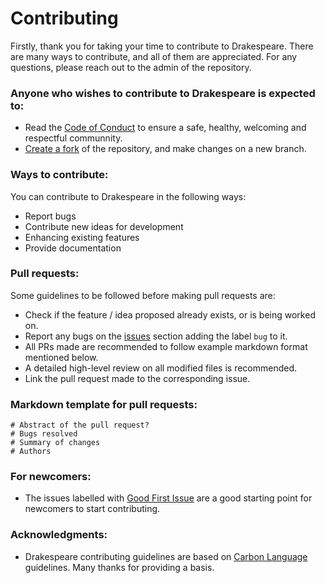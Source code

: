 # Contributing
Firstly, thank you for taking your time to contribute to Drakespeare. There are many ways to contribute, and all of them are appreciated. For any questions, please reach out to the admin of the repository.

### Anyone who wishes to contribute to Drakespeare is expected to:
- Read the <a href="https://github.com/vinsdragonis/Drakespeare/blob/main/CODE_OF_CONDUCT.md">Code of Conduct</a> to ensure a safe, healthy, welcoming and respectful communnity.
- <a href="https://github.com/vinsdragonis/Drakespeare/fork">Create a fork</a> of the repository, and make changes on a new branch.

### Ways to contribute:
You can contribute to Drakespeare in the following ways:
- Report bugs
- Contribute new ideas for development
- Enhancing existing features
- Provide documentation

### Pull requests:
Some guidelines to be followed before making pull requests are:
- Check if the feature / idea proposed already exists, or is being worked on.
- Report any bugs on the <a href="https://github.com/vinsdragonis/Drakespeare/issues">issues</a> section adding the label `bug` to it.
- All PRs made are recommended to follow example markdown format mentioned below.
- A detailed high-level review on all modified files is recommended.
- Link the pull request made to the corresponding issue.

### Markdown template for pull requests:
    # Abstract of the pull request?
    # Bugs resolved
    # Summary of changes
    # Authors

### For newcomers:
- The issues labelled with <a href="https://github.com/vinsdragonis/Drakespeare/issues?q=is%3Aopen+is%3Aissue+label%3A%22good+first+issue%22">Good First Issue</a> are a good starting point for newcomers to start contributing.

### Acknowledgments:
- Drakespeare contributing guidelines are based on <a href="https://github.com/carbon-language/carbon-lang/blob/trunk/CONTRIBUTING.md">Carbon Language</a> guidelines. Many thanks for providing a basis.
